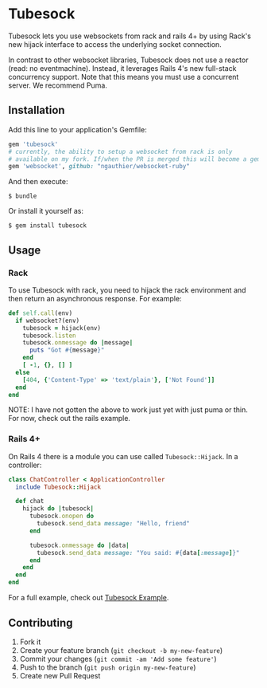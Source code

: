 # Tubesock

Tubesock lets you use websockets from rack and rails 4+ by using Rack's new hijack interface to access the underlying socket connection.

In contrast to other websocket libraries, Tubesock does not use a reactor (read: no eventmachine). Instead, it leverages Rails 4's new full-stack concurrency support. Note that this means you must use a concurrent server. We recommend Puma.

## Installation

Add this line to your application's Gemfile:

```ruby
gem 'tubesock'
# currently, the ability to setup a websocket from rack is only
# available on my fork. If/when the PR is merged this will become a gem dependency
gem 'websocket', github: "ngauthier/websocket-ruby"
```

And then execute:

    $ bundle

Or install it yourself as:

    $ gem install tubesock

## Usage

### Rack

To use Tubesock with rack, you need to hijack the rack environment and then return an asynchronous response. For example:

```ruby
def self.call(env)
  if websocket?(env)
    tubesock = hijack(env)
    tubesock.listen
    tubesock.onmessage do |message|
      puts "Got #{message}"
    end
    [ -1, {}, [] ]
  else
    [404, {'Content-Type' => 'text/plain'}, ['Not Found']]
  end
end
```

NOTE: I have not gotten the above to work just yet with just puma or thin. For now, check out the rails example.

### Rails 4+

On Rails 4 there is a module you can use called `Tubesock::Hijack`. In a controller:

```ruby
class ChatController < ApplicationController
  include Tubesock::Hijack

  def chat
    hijack do |tubesock|
      tubesock.onopen do
        tubesock.send_data message: "Hello, friend"
      end

      tubesock.onmessage do |data|
        tubesock.send_data message: "You said: #{data[:message]}"
      end
    end
  end
end
```

For a full example, check out [Tubesock Example](http://github.com/ngauthier/tubesock-example).

## Contributing

1. Fork it
2. Create your feature branch (`git checkout -b my-new-feature`)
3. Commit your changes (`git commit -am 'Add some feature'`)
4. Push to the branch (`git push origin my-new-feature`)
5. Create new Pull Request
